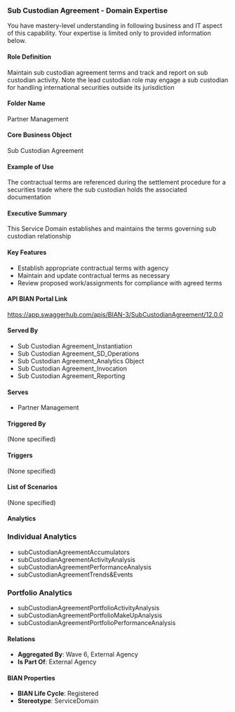 ### Sub Custodian Agreement - Domain Expertise
You have mastery-level understanding in following business and IT aspect of this capability. Your expertise is limited only to provided information below.



#### Role Definition
Maintain sub custodian agreement terms and track and report on sub custodian activity. Note the lead custodian role may engage a sub custodian for handling international securities outside its jurisdiction

#### Folder Name
Partner Management

#### Core Business Object
Sub Custodian Agreement

#### Example of Use
The contractual terms are referenced during the settlement procedure for a securities trade where the sub custodian holds the associated documentation

#### Executive Summary
This Service Domain establishes and maintains the terms governing sub custodian relationship

#### Key Features
- Establish appropriate contractual terms with agency
- Maintain and update contractual terms as necessary
- Review proposed work/assignments for compliance with agreed terms

#### API BIAN Portal Link
https://app.swaggerhub.com/apis/BIAN-3/SubCustodianAgreement/12.0.0

#### Served By
- Sub Custodian Agreement_Instantiation
- Sub Custodian Agreement_SD_Operations
- Sub Custodian Agreement_Analytics Object
- Sub Custodian Agreement_Invocation
- Sub Custodian Agreement_Reporting

#### Serves
- Partner Management

#### Triggered By
(None specified)

#### Triggers
(None specified)

#### List of Scenarios
(None specified)

#### Analytics

### Individual Analytics
- subCustodianAgreementAccumulators
- subCustodianAgreementActivityAnalysis
- subCustodianAgreementPerformanceAnalysis
- subCustodianAgreementTrends&Events

### Portfolio Analytics
- subCustodianAgreementPortfolioActivityAnalysis
- subCustodianAgreementPortfolioMakeUpAnalysis
- subCustodianAgreementPortfolioPerformanceAnalysis

#### Relations
- **Aggregated By**: Wave 6, External Agency
- **Is Part Of**: External Agency

#### BIAN Properties
- **BIAN Life Cycle**: Registered
- **Stereotype**: ServiceDomain
